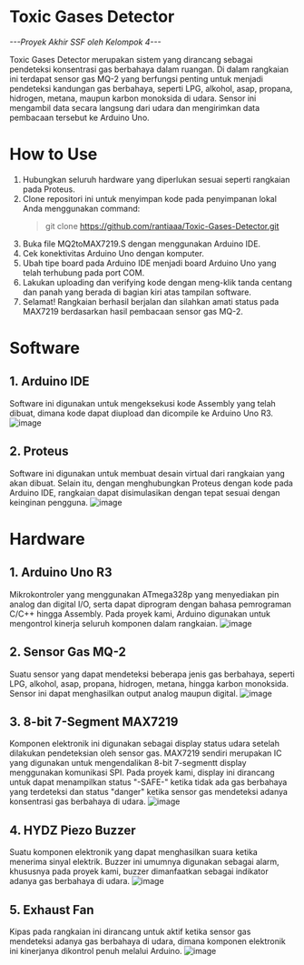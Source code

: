 # Toxic Gases Detector
*---Proyek Akhir SSF oleh Kelompok 4---*

  Toxic Gases Detector merupakan sistem yang dirancang sebagai pendeteksi konsentrasi gas berbahaya dalam ruangan. Di dalam rangkaian ini terdapat sensor gas MQ-2 yang berfungsi penting untuk menjadi pendeteksi kandungan gas berbahaya, seperti LPG, alkohol, asap, propana, hidrogen, metana, maupun karbon monoksida di udara. Sensor ini mengambil data secara langsung dari udara dan mengirimkan data pembacaan tersebut ke Arduino Uno.

# How to Use
  1. Hubungkan seluruh hardware yang diperlukan sesuai seperti rangkaian pada Proteus.
  2. Clone repositori ini untuk menyimpan kode pada penyimpanan lokal Anda menggunakan command:
     > git clone https://github.com/rantiaaa/Toxic-Gases-Detector.git
  4. Buka file MQ2toMAX7219.S dengan menggunakan Arduino IDE.
  5. Cek konektivitas Arduino Uno dengan komputer.
  6. Ubah tipe board pada Arduino IDE menjadi board Arduino Uno yang telah terhubung pada port COM.
  7. Lakukan uploading dan verifying kode dengan meng-klik tanda centang dan panah yang berada di bagian kiri atas tampilan software.
  8. Selamat! Rangkaian berhasil berjalan dan silahkan amati status pada MAX7219 berdasarkan hasil pembacaan sensor gas MQ-2.

# Software
## 1. Arduino IDE
  Software ini digunakan untuk mengeksekusi kode Assembly yang telah dibuat, dimana kode dapat diupload dan dicompile ke Arduino Uno R3.
  ![image](https://github.com/rantiaaa/Toxic-Gases-Detector/assets/87708733/29ccde7c-5377-4799-9f34-d658c753475a)
## 2. Proteus
  Software ini digunakan untuk membuat desain virtual dari rangkaian yang akan dibuat. Selain itu, dengan menghubungkan Proteus dengan kode pada Arduino IDE, rangkaian dapat disimulasikan dengan tepat sesuai dengan keinginan pengguna.
  ![image](https://github.com/rantiaaa/Toxic-Gases-Detector/assets/87708733/61f53bfb-bcff-4928-8e9a-951729766104)

# Hardware
## 1. Arduino Uno R3
  Mikrokontroler yang menggunakan ATmega328p yang menyediakan pin analog dan digital I/O, serta dapat diprogram dengan bahasa pemrograman C/C++ hingga Assembly. Pada proyek kami, Arduino digunakan untuk mengontrol kinerja seluruh komponen dalam rangkaian.
  ![image](https://github.com/rantiaaa/Toxic-Gases-Detector/assets/87708733/a8792629-211c-4bf0-a161-e7bc4799f7d6)
## 2. Sensor Gas MQ-2
  Suatu sensor yang dapat mendeteksi beberapa jenis gas berbahaya, seperti LPG, alkohol, asap, propana, hidrogen, metana, hingga karbon monoksida. Sensor ini dapat menghasilkan output analog maupun digital.
  ![image](https://github.com/rantiaaa/Toxic-Gases-Detector/assets/87708733/5aebbd15-6d53-4976-8644-9b75e004ced8)
## 3. 8-bit 7-Segment MAX7219
  Komponen elektronik ini digunakan sebagai display status udara setelah dilakukan pendeteksian oleh sensor gas. MAX7219 sendiri merupakan IC yang digunakan untuk mengendalikan 8-bit 7-segmentt display menggunakan komunikasi SPI. Pada proyek kami, display ini dirancang untuk dapat menampilkan status "-SAFE-" ketika tidak ada gas berbahaya yang terdeteksi dan status "danger" ketika sensor gas mendeteksi adanya konsentrasi gas berbahaya di udara.
  ![image](https://github.com/rantiaaa/Toxic-Gases-Detector/assets/87708733/73e99ed3-8fc2-4ee5-a726-83879de3c196)
## 4. HYDZ Piezo Buzzer
  Suatu komponen elektronik yang dapat menghasilkan suara ketika menerima sinyal elektrik. Buzzer ini umumnya digunakan sebagai alarm, khususnya pada proyek kami, buzzer dimanfaatkan sebagai indikator adanya gas berbahaya di udara.
  ![image](https://github.com/rantiaaa/Toxic-Gases-Detector/assets/87708733/6d652c67-fb23-40c2-a88c-665e58515389)
## 5. Exhaust Fan
  Kipas pada rangkaian ini dirancang untuk aktif ketika sensor gas mendeteksi adanya gas berbahaya di udara, dimana komponen elektronik ini kinerjanya dikontrol penuh melalui Arduino.
  ![image](https://github.com/rantiaaa/Toxic-Gases-Detector/assets/87708733/ef8d5b47-87e9-4767-aae2-a7b0f840b5f8)
